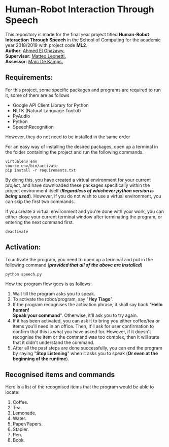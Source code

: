 # Human-Robot Interaction Through Speech

This repository is made for the final year project titled **Human-Robot Interaction Through Speech** in the School of Computing for the academic year 2018/2019 with project code **ML2**.<br/>
**Author**: <u>Ahmed El Ghazawy.</u><br/>
**Supervisor**: <u>Matteo Leonetti.</u><br/>
**Assessor**: <u>Marc De Kamps.</u>

## Requirements:

For this project, some specific packages and programs are required to run it, some of them are as follows

- Google API Client Library for Python
- NLTK (Natural Language Toolkit)
- PyAudio
- Python
- SpeechRecognition

However, they do not need to be installed in the same order

For an easy way of installing the desired packages, open up a terminal in the folder containing the project and run the following commands.

```
virtualenv env
source env/bin/activate
pip install -r requirements.txt
```

By doing this, you have created a virtual environment for your current project, and have downloaded these packages specifically within the project environment itself (**_Regardless of whichever python version is being used_**). However, if you do not wish to use a virtual environment, you can skip the first two commands.

If you create a virtual environment and you're done with your work, you can either close your current terminal window after terminating the program, or entering the next command first.

```
deactivate
```


## Activation:
To activate the program, you need to open up a terminal and put in the following command (**_provided that all of the above are installed_**)

 ```
 python speech.py
 ```

 How the program flow goes is as follows:
 1. Wait till the program asks you to speak.
 2. To activate the robot/program, say "**Hey Tiago**".
 3. If the program recognises the activation phrase, it shall say back "**Hello human!<br/> Speak your command**". Otherwise, it'll ask you to try again.
 4. If it has been activated, you can ask it to bring you either coffee/tea or items you'll need in an office. Then, it'll ask for user confirmation to confirm that this is what you have asked for. However, if it doesn't recognise the item or the command was too complex, then it will state that it didn't understand the command.
5. After all the past steps are done successfully, you can end the program by saying "**Stop Listening**" when it asks you to speak (**Or even at the beginning of the runtime**).

 ## Recognised items and commands

 Here is a list of the recognised items that the program would be able to locate:

 1. Coffee.
 2. Tea.
 3. Lemonade.
 4. Water.
 5. Paper/Papers.
 6. Stapler.
 7. Pen.
 8. Book.
